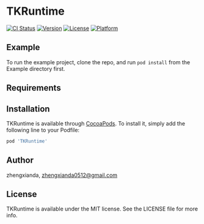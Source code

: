 # TKRuntime

[![CI Status](https://img.shields.io/travis/zhengxianda/TKRuntime.svg?style=flat)](https://travis-ci.org/zhengxianda/TKRuntime)
[![Version](https://img.shields.io/cocoapods/v/TKRuntime.svg?style=flat)](https://cocoapods.org/pods/TKRuntime)
[![License](https://img.shields.io/cocoapods/l/TKRuntime.svg?style=flat)](https://cocoapods.org/pods/TKRuntime)
[![Platform](https://img.shields.io/cocoapods/p/TKRuntime.svg?style=flat)](https://cocoapods.org/pods/TKRuntime)

## Example

To run the example project, clone the repo, and run `pod install` from the Example directory first.

## Requirements

## Installation

TKRuntime is available through [CocoaPods](https://cocoapods.org). To install
it, simply add the following line to your Podfile:

```ruby
pod 'TKRuntime'
```

## Author

zhengxianda, zhengxianda0512@gmail.com

## License

TKRuntime is available under the MIT license. See the LICENSE file for more info.
